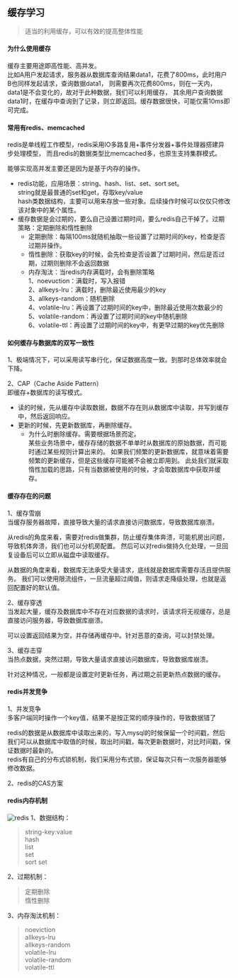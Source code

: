 <!--
2020-03-09 21:43:21
https://ae01.alicdn.com/kf/H6afaf3902644461a866e1e09bf6004480.png
框架设计
缓存学习
适当的利用缓存，可以有效的提高整体性能
适当的利用缓存，可以有效的提高整体性能
-->

## 缓存学习

> 适当的利用缓存，可以有效的提高整体性能

#### 为什么使用缓存 
缓存主要用途即高性能、高并发。  
比如A用户发起请求，服务器从数据库查询结果data1，花费了800ms，此时用户B也同样发起请求，查询数据data1，
则需要再次花费800ms，则在一天内，data1是不会变化的，故对于此种数据，我们可以利用缓存，
其余用户查询数据data1时，在缓存中查询到了记录，则立即返回。缓存数据很快，可能仅需10ms即可完成。

#### 常用有redis、memcached
redis是单线程工作模型，redis采用IO多路复用+事件分发器+事件处理器搭建异步处理模型，
而且redis的数据类型比memcached多，也原生支持集群模式。

能够实现高并发主要还是因为是基于内存的操作。

* redis功能，应用场景：string、hash、list、set、sort set。  
string就是最普通的set和get，存取key/value  
hash类数据结构，主要可以用来存放一些对象。后续操作时候可以仅仅只修改该对象中的某个属性。
* 缓存数据是会过期的，要么自己设置过期时间，要么redis自己干掉了。过期策略：定期删除和惰性删除  
    * 定期删除：每隔100ms就随机抽取一些设置了过期时间的key，检查是否过期并操作。
    * 惰性删除：获取key的时候，会先检查是否设置了过期时间，然后是否过期，过期则删除不会返回数据
    * 内存淘汰：当redis内存满载时，会有删除策略  
    1、noevuction：满载时，写入报错  
    2、allkeys-lru：满载时，删除最近使用最少的key  
    3、allkeys-random：随机删除  
    4、volatile-lru：再设置了过期时间的key中，删除最近使用次数最少的  
    5、volatile-random：再设置了过期时间的key中随机删除  
    6、volatile-ttl：再设置了过期时间的key中，有更早过期的key优先删除
    
    
#### 如何缓存与数据库的双写一致性
1、极端情况下，可以采用读写串行化，保证数据高度一致。到那时总体效率就会下降。

2、CAP（Cache Aside Pattern）  
即缓存+数据库的读写模式。  
* 读的时候，先从缓存中读取数据，数据不存在则从数据库中读取，并写到缓存中，然后返回响应。
* 更新的时候，先更新数据库，再删除缓存。  
    * 为什么时删除缓存。需要根据场景而定。  
    某些业务场景中，缓存存储的数据不单单时从数据库的原始数据，而可能时通过某些规则计算出来的。
    如果我们频繁的更新数据库，就意味着需要频繁的更新缓存，但是这些缓存可能被不会被立即用到。
    此处我们就采取惰性加载的思路，只有当数据被使用的时候，才会取数据库中获取并缓存。

#### 缓存存在的问题
1、缓存雪崩  
当缓存服务器故障，直接导致大量的请求直接访问数据库，导致数据库崩溃。  

从redis的角度来看，需要对redis做集群，防止缓存集体奔溃，可能机房出问题，导致机体奔溃，我们也可以分机房配置。
然后可以对redis做持久化处理，一旦回复设备后可以立即从磁盘中读取缓存。

从数据的角度来看，数据库无法承受大量请求，底线就是数据库需要存活且提供服务。
我们可以使用限流组件，一旦流量超过阈值，则请求走降级处理，也就是返回配置好的默认值。

2、缓存穿透  
当发起大量，缓存及数据库中不存在对应数据的请求时，该请求将无视缓存，总是直接访问服务器，导致数据库崩溃。  

可以设置返回结果为空，并存储再缓存中。针对恶意的查询，可以封禁处理。


3、缓存击穿  
当热点数据，突然过期，导致大量请求直接访问数据库，导致数据库崩溃。  

针对这种情况，一般都是设置定时更新任务，再过期之前更新热点数据的缓存。

#### redis并发竞争  
1、并发竞争  
多客户端同时操作一个key值，结果不是按正常的顺序操作的，导致数据错了  

redis的数据是从数据库中读取出来的，写入mysql的时候保留一个时间戳，然后
我们可以从数据库中取值的时候，取出时间戳，每次更新数据时，对比时间戳，保证数据时最新的。  
redis有自己的分布式锁机制，我们采用分布式锁，保证每次只有一次服务器能够修改数据。

2、redis的CAS方案

#### redis内存机制
![redis](https://ae01.alicdn.com/kf/Hfdea933b4bd142e9a3a0fc2d830a7b35k.png)
1、数据结构：  
> string-key:value  
> hash  
> list  
> set  
> sort set

2、过期机制：  
> 定期删除   
> 惰性删除  

3、内存淘汰机制：  
> noeviction  
> allkeys-lru  
> allkeys-random  
> volatile-lru  
> volatile-random  
> volatile-ttl
